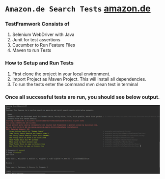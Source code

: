 # `Amazon.de Search Tests` [amazon.de](http://www.amazon.de)

### TestFramwork Consists of
1. Selenium WebDriver with Java
2. Junit for test assertions
2. Cucumber to Run Feature Files
3. Maven to run Tests

### How to Setup and Run Tests
1. First clone the project in your local environment. 
2. Import Project as Maven Project. This will install all dependencies.
3. To run the tests enter the command mvn clean test in terminal

### Once all successful tests are run, you should see below output.
![Screenshot](screenshot.png)


